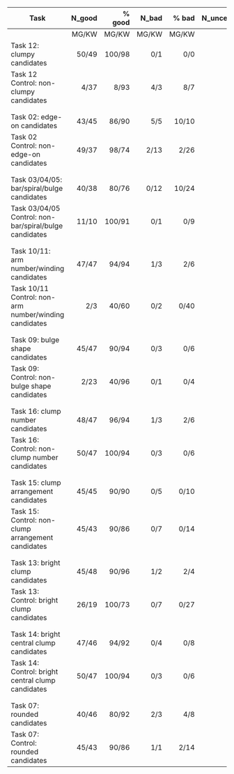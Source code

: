 | Task                                                     | N_good |% good  |N_bad   |% bad  |N_uncertain  |% uncertain |
| -----                                                    | ------:|-----:  | ------:|-----: | ------:     |-----:|
|                                                          | MG/KW  | MG/KW  | MG/KW  | MG/KW | MG          | MG   | 
| Task 12: clumpy candidates                               | 50/49  |100/98  | 0/1    |0/0    | 0           |0     | 
| Task 12 Control: non-clumpy candidates                   | 4/37   |8/93    | 4/3    |8/7    | 42          |84    |
|                                                          |        |        |        |       |             |      |
|                                                          |        |        |        |       |             |      |
| Task 02: edge-on candidates                              | 43/45  |86/90   | 5/5    |10/10  | 2           |4     | 
| Task 02 Control: non-edge-on candidates                  | 49/37  |98/74   | 2/13   |2/26   | 0           |0     |
|                                                          |        |        |        |       |             |      |
|                                                          |        |        |        |       |             |      |
| Task 03/04/05: bar/spiral/bulge candidates               | 40/38  |80/76   | 0/12   |10/24  | 10          |10    | 
| Task 03/04/05 Control: non-bar/spiral/bulge candidates   | 11/10  |100/91   | 0/1    |0/9   | 0           |0     |
|                                                          |        |        |        |       |             |      |
|                                                          |        |        |        |       |             |      |
| Task 10/11: arm number/winding candidates                | 47/47  |94/94   | 1/3    |2/6    | 2           |4     | 
| Task 10/11 Control: non- arm number/winding candidates   | 2/3    |40/60   | 0/2    |0/40   | 3           |60    |
|                                                          |        |        |        |       |             |      |
|                                                          |        |        |        |       |             |      |
| Task 09: bulge shape candidates                          | 45/47  |90/94   | 0/3    |0/6    | 5           |10    | 
| Task 09: Control: non- bulge shape candidates            | 2/23   |40/96   | 0/1    |0/4    | 3           |60    |
|                                                          |        |        |        |       |             |      |
|                                                          |        |        |        |       |             |      |
| Task 16: clump number candidates                         | 48/47  |96/94   | 1/3    |2/6    | 1           |2     | 
| Task 16: Control: non-clump number candidates            | 50/47  |100/94  | 0/3    |0/6    | 0           | 0    |
|                                                          |        |        |        |       |             |      |
|                                                          |        |        |        |       |             |      |
| Task 15: clump arrangement candidates                    | 45/45  |90/90   | 0/5    |0/10   | 5           |10    | 
| Task 15: Control: non-clump arrangement candidates       | 45/43  |90/86   | 0/7    |0/14   | 5           |10    |
|                                                          |        |        |        |       |             |      |
|                                                          |        |        |        |       |             |      |
| Task 13: bright clump candidates                         | 45/48  |90/96   | 1/2    |2/4    | 4           |8     | 
| Task 13: Control: bright clump candidates                | 26/19  |100/73  | 0/7    |0/27   | 0           | 0    |
|                                                          |        |        |        |       |             |      |
|                                                          |        |        |        |       |             |      |
| Task 14: bright central clump candidates                 | 47/46  |94/92   | 0/4    |0/8    | 3           |6     | 
| Task 14: Control: bright central clump candidates        | 50/47  |100/94  | 0/3    |0/6    | 0           | 0    |
|                                                          |        |        |        |       |             |      |
|                                                          |        |        |        |       |             |      |
| Task 07: rounded candidates                              | 40/46  |80/92   | 2/3    |4/8    | 8           |16    | 
| Task 07: Control: rounded candidates                     | 45/43  |90/86   | 1/1    |2/14   | 4           | 8    |

